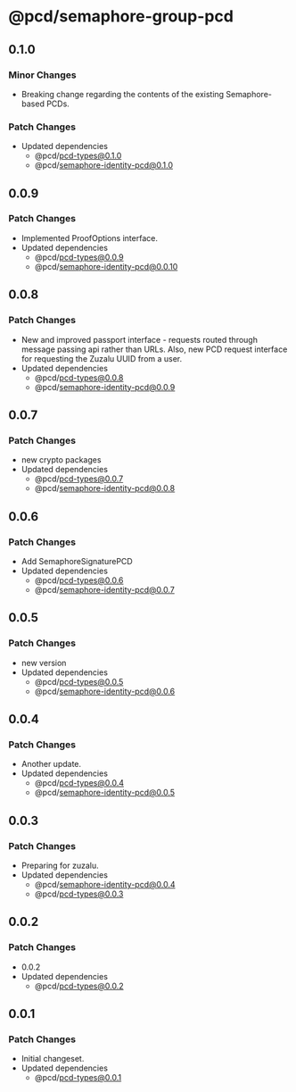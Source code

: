 # @pcd/semaphore-group-pcd

## 0.1.0

### Minor Changes

- Breaking change regarding the contents of the existing Semaphore-based PCDs.

### Patch Changes

- Updated dependencies
  - @pcd/pcd-types@0.1.0
  - @pcd/semaphore-identity-pcd@0.1.0

## 0.0.9

### Patch Changes

- Implemented ProofOptions interface.
- Updated dependencies
  - @pcd/pcd-types@0.0.9
  - @pcd/semaphore-identity-pcd@0.0.10

## 0.0.8

### Patch Changes

- New and improved passport interface - requests routed through message passing api rather than URLs. Also, new PCD request interface for requesting the Zuzalu UUID from a user.
- Updated dependencies
  - @pcd/pcd-types@0.0.8
  - @pcd/semaphore-identity-pcd@0.0.9

## 0.0.7

### Patch Changes

- new crypto packages
- Updated dependencies
  - @pcd/pcd-types@0.0.7
  - @pcd/semaphore-identity-pcd@0.0.8

## 0.0.6

### Patch Changes

- Add SemaphoreSignaturePCD
- Updated dependencies
  - @pcd/pcd-types@0.0.6
  - @pcd/semaphore-identity-pcd@0.0.7

## 0.0.5

### Patch Changes

- new version
- Updated dependencies
  - @pcd/pcd-types@0.0.5
  - @pcd/semaphore-identity-pcd@0.0.6

## 0.0.4

### Patch Changes

- Another update.
- Updated dependencies
  - @pcd/pcd-types@0.0.4
  - @pcd/semaphore-identity-pcd@0.0.5

## 0.0.3

### Patch Changes

- Preparing for zuzalu.
- Updated dependencies
  - @pcd/semaphore-identity-pcd@0.0.4
  - @pcd/pcd-types@0.0.3

## 0.0.2

### Patch Changes

- 0.0.2
- Updated dependencies
  - @pcd/pcd-types@0.0.2

## 0.0.1

### Patch Changes

- Initial changeset.
- Updated dependencies
  - @pcd/pcd-types@0.0.1
